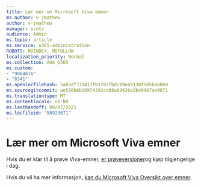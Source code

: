 ```yaml
---
title: Lær mer om Microsoft Viva emner
ms.author: v-jmathew
author: v-jmathew
manager: scotv
audience: Admin
ms.topic: article
ms.service: o365-administration
ROBOTS: NOINDEX, NOFOLLOW
localization_priority: Normal
ms.collection: Adm_O365
ms.custom:
- "9004616"
- "8341"
ms.openlocfilehash: 5a02df731417fb1782fbdcb9ea9130f505ba60b9
ms.sourcegitcommit: ae556b6b26974392ca68a68426a2b40967ae0071
ms.translationtype: MT
ms.contentlocale: nb-NO
ms.lasthandoff: 09/07/2021
ms.locfileid: "58923671"
---
```

# <a name="learn-more-about-microsoft-viva-topics"></a>Lær mer om Microsoft Viva emner

Hvis du er klar til å prøve Viva-emner, [er prøveversjoner](https://aka.ms/BuyVivaTopics)og kjøp tilgjengelige i dag. 

Hvis du vil ha mer informasjon, [kan du Microsoft Viva Oversikt over emner](https://docs.microsoft.com/microsoft-365/knowledge/topic-experiences-overview). 
